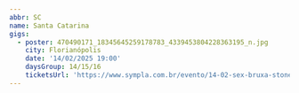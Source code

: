 ```yaml
---
abbr: SC
name: Santa Catarina
gigs:
  - poster: 470490171_18345645259178783_4339453804228363195_n.jpg
    city: Florianópolis
    date: '14/02/2025 19:00'
    daysGroup: 14/15/16
    ticketsUrl: 'https://www.sympla.com.br/evento/14-02-sex-bruxa-stoned-fest/2772280'
---
```


